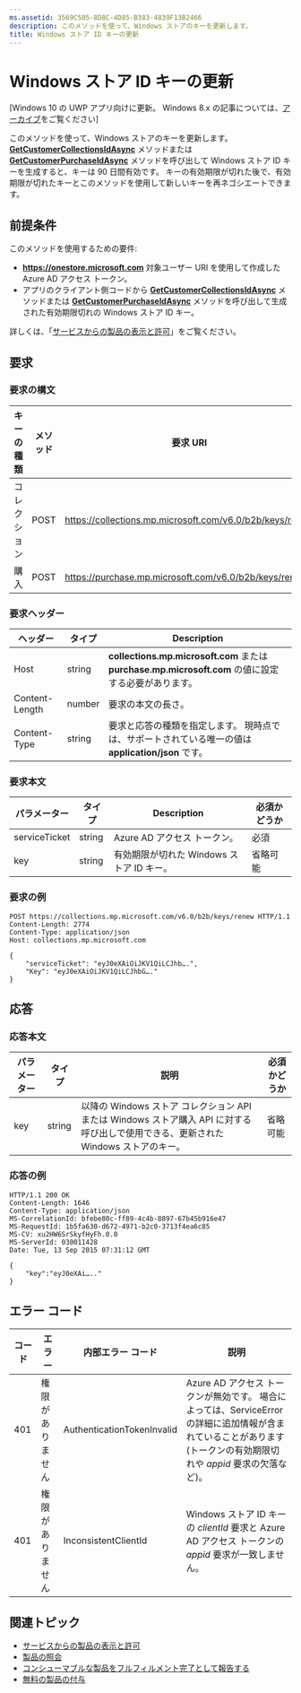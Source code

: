 ```yaml
---
ms.assetid: 3569C505-8D8C-4D85-B383-4839F13B2466
description: このメソッドを使って、Windows ストアのキーを更新します。
title: Windows ストア ID キーの更新
---
```


# Windows ストア ID キーの更新


\[Windows 10 の UWP アプリ向けに更新。 Windows 8.x の記事については、[アーカイブ](http://go.microsoft.com/fwlink/p/?linkid=619132)をご覧ください\]

このメソッドを使って、Windows ストアのキーを更新します。 [
            **GetCustomerCollectionsIdAsync**](https://msdn.microsoft.com/library/windows/apps/mt608674) メソッドまたは [**GetCustomerPurchaseIdAsync**](https://msdn.microsoft.com/library/windows/apps/mt608675) メソッドを呼び出して Windows ストア ID キーを生成すると、キーは 90 日間有効です。 キーの有効期限が切れた後で、有効期限が切れたキーとこのメソッドを使用して新しいキーを再ネゴシエートできます。

## 前提条件


このメソッドを使用するための要件:

-   **https://onestore.microsoft.com** 対象ユーザー URI を使用して作成した Azure AD アクセス トークン。
-   アプリのクライアント側コードから [**GetCustomerCollectionsIdAsync**](https://msdn.microsoft.com/library/windows/apps/mt608674) メソッドまたは [**GetCustomerPurchaseIdAsync**](https://msdn.microsoft.com/library/windows/apps/mt608675) メソッドを呼び出して生成された有効期限切れの Windows ストア ID キー。

詳しくは、「[サービスからの製品の表示と許可](view-and-grant-products-from-a-service.md)」をご覧ください。

## 要求


### 要求の構文

| キーの種類    | メソッド | 要求 URI                                              |
|-------------|--------|----------------------------------------------------------|
| コレクション | POST   | https://collections.mp.microsoft.com/v6.0/b2b/keys/renew |
| 購入    | POST   | https://purchase.mp.microsoft.com/v6.0/b2b/keys/renew    |

 

### 要求ヘッダー

| ヘッダー         | タイプ   | Description                                                                                           |
|----------------|--------|-------------------------------------------------------------------------------------------------------|
| Host           | string | **collections.mp.microsoft.com** または **purchase.mp.microsoft.com** の値に設定する必要があります。           |
| Content-Length | number | 要求の本文の長さ。                                                                       |
| Content-Type   | string | 要求と応答の種類を指定します。 現時点では、サポートされている唯一の値は **application/json** です。 |

 

### 要求本文

| パラメーター     | タイプ   | Description                       | 必須かどうか |
|---------------|--------|-----------------------------------|----------|
| serviceTicket | string | Azure AD アクセス トークン。        | 必須      |
| key           | string | 有効期限が切れた Windows ストア ID キー。 | 省略可能       |

 

### 要求の例

```
POST https://collections.mp.microsoft.com/v6.0/b2b/keys/renew HTTP/1.1
Content-Length: 2774
Content-Type: application/json
Host: collections.mp.microsoft.com

{ 
    "serviceTicket": "eyJ0eXAiOiJKV1QiLCJhb….",
    "Key": "eyJ0eXAiOiJKV1QiLCJhbG…."
}
```

## 応答


### 応答本文

| パラメーター | タイプ   | 説明                                                                                                            | 必須かどうか |
|-----------|--------|------------------------------------------------------------------------------------------------------------------------|----------|
| key       | string | 以降の Windows ストア コレクション API または Windows ストア購入 API に対する呼び出しで使用できる、更新された Windows ストアのキー。 | 省略可能       |

 

### 応答の例

```
HTTP/1.1 200 OK
Content-Length: 1646
Content-Type: application/json
MS-CorrelationId: bfebe80c-ff89-4c4b-8897-67b45b916e47
MS-RequestId: 1b5fa630-d672-4971-b2c0-3713f4ea6c85
MS-CV: xu2HW6SrSkyfHyFh.0.0
MS-ServerId: 030011428
Date: Tue, 13 Sep 2015 07:31:12 GMT

{
    "key":"eyJ0eXAi….."
}
```

## エラー コード


| コード | エラー        | 内部エラー コード           | 説明                                                                                                                                                                           |
|------|--------------|----------------------------|---------------------------------------------------------------------------------------------------------------------------------------------------------------------------------------|
| 401  | 権限がありません | AuthenticationTokenInvalid | Azure AD アクセス トークンが無効です。 場合によっては、ServiceError の詳細に追加情報が含まれていることがあります (トークンの有効期限切れや *appid* 要求の欠落など)。 |
| 401  | 権限がありません | InconsistentClientId       | Windows ストア ID キーの *clientId* 要求と Azure AD アクセス トークンの *appid* 要求が一致しません。                                                                     |

 

## 関連トピック


* [サービスからの製品の表示と許可](view-and-grant-products-from-a-service.md)
* [製品の照会](query-for-products.md)
* [コンシューマブルな製品をフルフィルメント完了として報告する](report-consumable-products-as-fulfilled.md)
* [無料の製品の付与](grant-free-products.md)



<!--HONumber=Mar16_HO1-->


